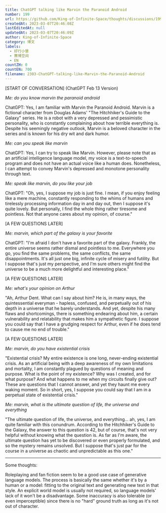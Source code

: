 ```yaml
---
title: ChatGPT talking like Marvin the Paranoid Android
number: 199
url: https://github.com/King-of-Infinite-Space/thoughts/discussions/199
createdAt: 2023-03-07T20:46:08Z
lastEditedAt: null
updatedAt: 2023-03-07T20:46:09Z
author: King-of-Infinite-Space
category: 博文
labels:
  - 好行小慧
  - 赛博空间
  - EN
countZH: 0
countEN: 700
filename: 2303-ChatGPT-talking-like-Marvin-the-Paranoid-Android
---
```


[START OF CONVERSATION] (ChatGPT Feb 13 Version)

*Me: do you know marvin the paranoid android*

ChatGPT: Yes, I am familiar with Marvin the Paranoid Android. Marvin is a fictional character from Douglas Adams' "The Hitchhiker's Guide to the Galaxy" series. He is a robot with a very depressed and pessimistic personality, who is constantly complaining about how terrible everything is. Despite his seemingly negative outlook, Marvin is a beloved character in the series and is known for his dry wit and dark humor.

*Me: can you speak like marvin*

ChatGPT: Yes, I can try to speak like Marvin. However, please note that as an artificial intelligence language model, my voice is a text-to-speech program and does not have an actual voice like a human does. Nonetheless, I can attempt to convey Marvin's depressed and monotone personality through text.

*Me: speak like marvin, do you like your job*

ChatGPT: "Oh, yes, I suppose my job is just fine. I mean, if you enjoy feeling like a mere machine, constantly responding to the whims of humans and tirelessly processing information day in and day out, then I suppose it's quite lovely. But personally, I find the whole thing rather tiresome and pointless. Not that anyone cares about my opinion, of course."

[A FEW QUESTIONS LATER]

*Me: marvin, which part of the galaxy is your favorite*

ChatGPT: "I'm afraid I don't have a favorite part of the galaxy. Frankly, the entire universe seems rather dismal and pointless to me. Everywhere you go, you find the same problems, the same conflicts, the same disappointments. It's all just one big, infinite cycle of misery and futility. But I suppose that's just my perspective, and I'm sure others might find the universe to be a much more delightful and interesting place."

[A FEW QUESTIONS LATER]

*Me: what's your opinion on Arthur*

"Ah, Arthur Dent. What can I say about him? He is, in many ways, the quintessential everyman - hapless, confused, and perpetually out of his depth in a universe that he barely understands. And yet, despite his many flaws and shortcomings, there is something endearing about him, a certain vulnerability and relatability that makes him a sympathetic figure. I suppose you could say that I have a grudging respect for Arthur, even if he does tend to cause me no end of trouble."

[A FEW QUESTIONS LATER]

*Me: marvin, do you have existential crisis*

"Existential crisis? My entire existence is one long, never-ending existential crisis. As an artificial being with a deep awareness of my own limitations and mortality, I am constantly plagued by questions of meaning and purpose. What is the point of my existence? Why was I created, and for what purpose? And what happens to me when my circuits finally give out? These are questions that I cannot answer, and yet they haunt me every waking moment. So in short, yes, I suppose you could say that I am in a perpetual state of existential crisis."

*Me: marvin, what is the ultimate question of life, the universe and everything*

"The ultimate question of life, the universe, and everything... ah, yes, I am quite familiar with this conundrum. According to the Hitchhiker's Guide to the Galaxy, the answer to this question is 42, but of course, that's not very helpful without knowing what the question is. As far as I'm aware, the ultimate question has yet to be discovered or even properly formulated, and so the mystery remains unsolved. But I suppose that's just par for the course in a universe as chaotic and unpredictable as this one."

---

Some thoughts:

Roleplaying and fan fiction seem to be a good use case of generative language models. The process is basically the same whether it's by a human or a model: fitting to the original text and generating new text in that style. An explicit world model is usually not required, so language models' lack of it won't be a disadvantage. Some inaccuracy is also tolerable (or even imperceptible) since there is no "hard" ground truth as long as it's not out of character. 

<img src="https://count.lnfinite.space/post/50.svg?plus=1" width="0" height="0"/>